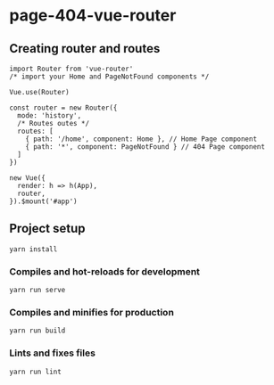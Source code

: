 # page-404-vue-router

## Creating router and routes 
```
import Router from 'vue-router'
/* import your Home and PageNotFound components */

Vue.use(Router)

const router = new Router({
  mode: 'history',
  /* Routes outes */
  routes: [
    { path: '/home', component: Home }, // Home Page component
    { path: '*', component: PageNotFound } // 404 Page component
  ]
})

new Vue({
  render: h => h(App),
  router,
}).$mount('#app')
```

## Project setup
```
yarn install
```

### Compiles and hot-reloads for development
```
yarn run serve
```

### Compiles and minifies for production
```
yarn run build
```

### Lints and fixes files
```
yarn run lint
```
